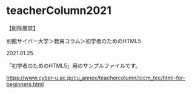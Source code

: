 # teacherColumn2021
<p>【削除厳禁】</p></p>
<p>別館サイバー大学＞教員コラム＞初学者のためのHTML5</p>
<p>2021.01.25</p>
<p>「初学者のためのHTML5」用のサンプルファイルです。</p>
<p><a href="https://www.cyber-u.ac.jp/cu_annex/teachercolumn/tccm_tec/html-for-beginners.html">https://www.cyber-u.ac.jp/cu_annex/teachercolumn/tccm_tec/html-for-beginners.html</a></p>
